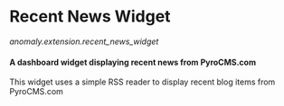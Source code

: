 # Recent News Widget

*anomaly.extension.recent_news_widget*

#### A dashboard widget displaying recent news from PyroCMS.com

This widget uses a simple RSS reader to display recent blog items from PyroCMS.com
